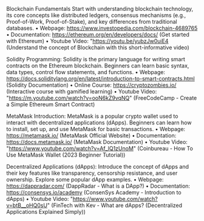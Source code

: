 Blockchain Fundamentals
  Start with understanding blockchain technology, its core concepts like distributed ledgers, consensus mechanisms (e.g., Proof-of-Work, Proof-of-Stake), and key differences from traditional databases.
      •	Webpage: https://www.investopedia.com/blockchain-4689765
      •	Documentation: https://ethereum.org/en/developers/docs/ (Get started with Ethereum)
      •	Youtube Video: "https://youtu.be/yubzJw0uiE4 (Understand the concept of Blockchain with this short-informative video)

Solidity Programming:
  Solidity is the primary language for writing smart contracts on the Ethereum blockchain. Beginners can learn basic syntax, data types, control flow statements, and functions.
      •	Webpage: https://docs.soliditylang.org/en/latest/introduction-to-smart-contracts.html (Solidity Documentation)
      •	Online Course: https://cryptozombies.io/ (Interactive course with gamified learning)
      •	Youtube Video: "https://m.youtube.com/watch?v=ooN6kZ9vqNQ" (FreeCodeCamp - Create a Simple Ethereum Smart Contract)

 MetaMask Introduction:
  MetaMask is a popular crypto wallet used to interact with decentralized applications (dApps). Beginners can learn how to install, set up, and use MetaMask for basic transactions.
      •	Webpage: https://metamask.io/ (MetaMask Official Website)
      •	Documentation: https://docs.metamask.io/ (MetaMask Documentation)
      •	Youtube Video: "https://www.youtube.com/watch?v=Af_lQ1zUnoM" (Coinbureau - How To Use MetaMask Wallet (2023 Beginner Tutorial))

 Decentralized Applications (dApps):
   Introduce the concept of dApps and their key features like transparency, censorship resistance, and user ownership. Explore some popular dApp examples.
      •	Webpage: https://dappradar.com/ (DappRadar - What is a DApp?)
      • Documentation: https://consensys.io/academy (ConsenSys Academy - Introduction to dApps)
      •	Youtube Video: "https://www.youtube.com/watch?v=btB__oHQ0sU" (FinTech with Kev - What are dApps? (Decentralized Applications Explained Simply))

